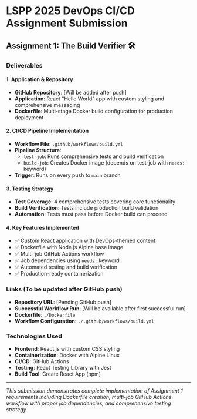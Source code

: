 # LSPP 2025 DevOps CI/CD Assignment Submission

## Assignment 1: The Build Verifier 🛠️

### Deliverables

#### 1. Application & Repository
- **GitHub Repository**: [Will be added after push]
- **Application**: React "Hello World" app with custom styling and comprehensive messaging
- **Dockerfile**: Multi-stage Docker build configuration for production deployment

#### 2. CI/CD Pipeline Implementation
- **Workflow File**: `.github/workflows/build.yml`
- **Pipeline Structure**:
  - `test-job`: Runs comprehensive tests and build verification
  - `build-job`: Creates Docker image (depends on test-job with `needs:` keyword)
- **Trigger**: Runs on every push to `main` branch

#### 3. Testing Strategy
- **Test Coverage**: 4 comprehensive tests covering core functionality
- **Build Verification**: Tests include production build validation
- **Automation**: Tests must pass before Docker build can proceed

#### 4. Key Features Implemented
- ✅ Custom React application with DevOps-themed content
- ✅ Dockerfile with Node.js Alpine base image
- ✅ Multi-job GitHub Actions workflow
- ✅ Job dependencies using `needs:` keyword
- ✅ Automated testing and build verification
- ✅ Production-ready containerization

### Links (To be updated after GitHub push)
- **Repository URL**: [Pending GitHub push]
- **Successful Workflow Run**: [Will be available after first successful run]
- **Dockerfile**: `./Dockerfile`
- **Workflow Configuration**: `./.github/workflows/build.yml`

### Technologies Used
- **Frontend**: React.js with custom CSS styling
- **Containerization**: Docker with Alpine Linux
- **CI/CD**: GitHub Actions
- **Testing**: React Testing Library with Jest
- **Build Tool**: Create React App (npm)

---
*This submission demonstrates complete implementation of Assignment 1 requirements including Dockerfile creation, multi-job GitHub Actions workflow with proper job dependencies, and comprehensive testing strategy.*